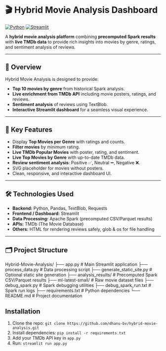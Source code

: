 # 🎬 Hybrid Movie Analysis Dashboard

[![Python](https://img.shields.io/badge/Python-3.10-blue)](https://www.python.org/)
[![Streamlit](https://img.shields.io/badge/Streamlit-1.30-orange)](https://streamlit.io/)


A **hybrid movie analysis platform** combining **precomputed Spark results** with **live TMDb data** to provide rich insights into movies by genre, ratings, and sentiment analysis of reviews.

---

## 📌 Overview
Hybrid Movie Analysis is designed to provide:
- **Top 10 movies by genre** from historical Spark analysis.
- **Live enrichment from TMDb API** including movie posters, ratings, and reviews.
- **Sentiment analysis** of reviews using TextBlob.
- **Interactive Streamlit dashboard** for a seamless visual experience.

---

## 🌟 Key Features
- Display **Top Movies per Genre** with ratings and counts.
- **Filter movies** by minimum rating.
- **Live TMDb Popular Movies** with poster, rating, and sentiment.
- **Live Top Movies by Genre** with up-to-date TMDb data.
- **Review sentiment analysis**: Positive ✅, Neutral ➖, Negative ❌.
- SVG placeholder for movies without posters.
- Clean, responsive, and interactive dashboard UI.

---

## 🛠 Technologies Used
- **Backend:** Python, Pandas, TextBlob, Requests
- **Frontend / Dashboard:** Streamlit
- **Data Processing:** Apache Spark (precomputed CSV/Parquet results)
- **APIs:** TMDb (The Movie Database)
- **Others:** HTML for rendering reviews safely, glob & os for file handling

---

## 🗂 Project Structure
Hybrid-Movie-Analysis/
├── app.py # Main Streamlit application
├── process_data.py # Data processing script
├── generate_static_site.py # Optional static site generation
├── analysis_results/ # Precomputed Spark CSV/Parquet results
├── ml-latest-small/ # Raw movie dataset files
├── debug_spark.py # Spark debugging utilities
├── debug_spark_run.txt # Spark run logs
├── requirements.txt # Python dependencies
└── README.md # Project documentation


## Installation
1. Clone the repo: `git clone https://github.com/dhanu-bv/hybrid-movie-analysis.git`
2. Install dependencies: `pip install -r requirements.txt`
3. Add your TMDb API key in `app.py`
4. Run: `streamlit run app.py`
